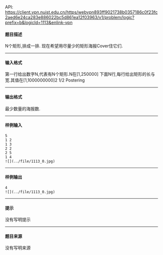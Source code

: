 API: https://client.vpn.nuist.edu.cn/https/webvpn893ff9021738b0357186c0f23fc2aed6e24ca283e886022bc5d861ea12f03963/v1/problem/logic?prefix=b&logicId=1113&enlink-vpn

#### 题目描述

N个矩形,排成一排. 现在希望用尽量少的矩形海报Cover住它们.

---

#### 输入格式

第一行给出数字N,代表有N个矩形.N在\[1,250000\] 下面N行,每行给出矩形的长与宽.其值在\[1,1000000000\]2 1/2 Postering

---

#### 输出格式

最少数量的海报数.

---

#### 样例输入
```
5
1 2
1 3
2 2
2 5
1 4
![](../file/1113_0.jpg)

```

---

#### 样例输出
```
4
![](../file/1113_0.jpg)

```

---

#### 提示

没有写明提示

---

#### 题目来源

没有写明来源